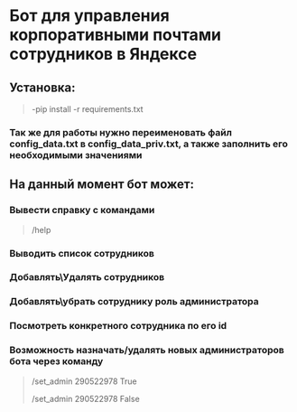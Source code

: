 # Бот для управления корпоративными почтами сотрудников в Яндексе

## Установка:
> -pip install -r requirements.txt

### Так же для работы нужно переименовать файл config_data.txt в config_data_priv.txt, а также заполнить его необходимыми значениями

## На данный момент бот может:
### Вывести справку с командами 
> /help
### Выводить список сотрудников
### Добавлять\Удалять сотрудников
### Добавлять\убрать сотруднику роль администратора
### Посмотреть конкретного сотрудника по его id
### Возможность назначать/удалять новых администраторов бота через команду
> /set_admin 290522978 True
> 
> /set_admin 290522978 False